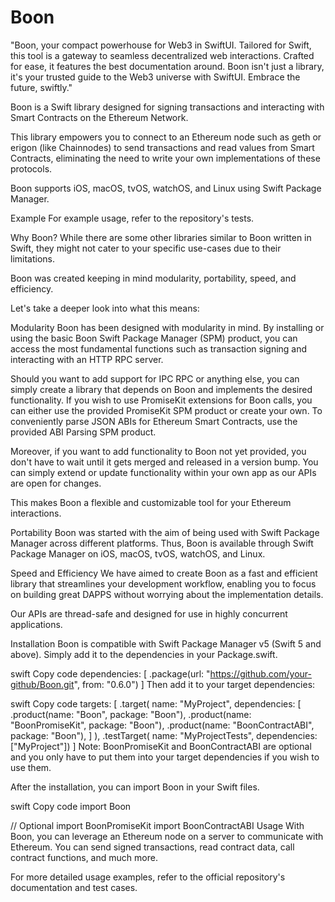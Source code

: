 # Boon
"Boon, your compact powerhouse for Web3 in SwiftUI. Tailored for Swift, this tool is a gateway to seamless decentralized web interactions. Crafted for ease, it features the best documentation around. Boon isn't just a library, it's your trusted guide to the Web3 universe with SwiftUI. Embrace the future, swiftly."

Boon is a Swift library designed for signing transactions and interacting with Smart Contracts on the Ethereum Network.

This library empowers you to connect to an Ethereum node such as geth or erigon (like Chainnodes) to send transactions and read values from Smart Contracts, eliminating the need to write your own implementations of these protocols.

Boon supports iOS, macOS, tvOS, watchOS, and Linux using Swift Package Manager.

Example
For example usage, refer to the repository's tests.

Why Boon?
While there are some other libraries similar to Boon written in Swift, they might not cater to your specific use-cases due to their limitations.

Boon was created keeping in mind modularity, portability, speed, and efficiency.

Let's take a deeper look into what this means:

Modularity
Boon has been designed with modularity in mind. By installing or using the basic Boon Swift Package Manager (SPM) product, you can access the most fundamental functions such as transaction signing and interacting with an HTTP RPC server.

Should you want to add support for IPC RPC or anything else, you can simply create a library that depends on Boon and implements the desired functionality. If you wish to use PromiseKit extensions for Boon calls, you can either use the provided PromiseKit SPM product or create your own. To conveniently parse JSON ABIs for Ethereum Smart Contracts, use the provided ABI Parsing SPM product.

Moreover, if you want to add functionality to Boon not yet provided, you don't have to wait until it gets merged and released in a version bump. You can simply extend or update functionality within your own app as our APIs are open for changes.

This makes Boon a flexible and customizable tool for your Ethereum interactions.

Portability
Boon was started with the aim of being used with Swift Package Manager across different platforms. Thus, Boon is available through Swift Package Manager on iOS, macOS, tvOS, watchOS, and Linux.

Speed and Efficiency
We have aimed to create Boon as a fast and efficient library that streamlines your development workflow, enabling you to focus on building great DAPPS without worrying about the implementation details.

Our APIs are thread-safe and designed for use in highly concurrent applications.

Installation
Boon is compatible with Swift Package Manager v5 (Swift 5 and above). Simply add it to the dependencies in your Package.swift.

swift
Copy code
dependencies: [
    .package(url: "https://github.com/your-github/Boon.git", from: "0.6.0")
]
Then add it to your target dependencies:

swift
Copy code
targets: [
    .target(
        name: "MyProject",
        dependencies: [
            .product(name: "Boon", package: "Boon"),
            .product(name: "BoonPromiseKit", package: "Boon"),
            .product(name: "BoonContractABI", package: "Boon"),
        ]
    ),
    .testTarget(
        name: "MyProjectTests",
        dependencies: ["MyProject"])
]
Note: BoonPromiseKit and BoonContractABI are optional and you only have to put them into your target dependencies if you wish to use them.

After the installation, you can import Boon in your Swift files.

swift
Copy code
import Boon

// Optional
import BoonPromiseKit
import BoonContractABI
Usage
With Boon, you can leverage an Ethereum node on a server to communicate with Ethereum. You can send signed transactions, read contract data, call contract functions, and much more.

For more detailed usage examples, refer to the official repository's documentation and test cases.

